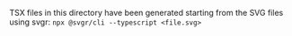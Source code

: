 TSX files in this directory have been generated starting from the SVG
files using svgr: `npx @svgr/cli --typescript <file.svg>`
